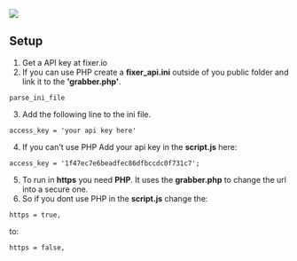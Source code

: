 <img src="https://github.com/zimonh/CurrencyConverter/blob/master/OGcoverCur.jpg">

## Setup

1. Get a API key at fixer.io
2. If you can use PHP create a __fixer_api.ini__ outside of you public folder and link it to the __'grabber.php'__.
```
parse_ini_file
```
3. Add the following line to the ini file.
```
access_key = 'your api key here'
```

4. If you can't use PHP
Add your api key in the __script.js__ here:
```
access_key = '1f47ec7e6beadfec86dfbccdc0f731c7';
```

5. To run in __https__ you need __PHP__. It uses the __grabber.php__ to change the url into a secure one. 
6. So if you dont use PHP in the __script.js__ change the:
```
https = true,
```
to:
```
https = false,
```
